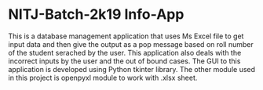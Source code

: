 # NITJ-Batch-2k19 Info-App
This is a database management  application that uses Ms Excel file to get input data and then give the output as a pop message based on roll number of the student serached by the user. This application also deals with the incorrect inputs by the user and the out of bound cases. The GUI to this application is developed using Python tkinter library. The other module used in this project is openpyxl module to work with .xlsx sheet.
